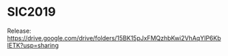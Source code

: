 # SIC2019
 
Release: https://drive.google.com/drive/folders/15BK15pJxFMQzhbKwi2VhAqYIP6KbIETK?usp=sharing
